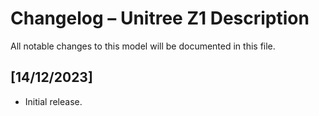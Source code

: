 # Changelog – Unitree Z1 Description

All notable changes to this model will be documented in this file.

## [14/12/2023]
- Initial release.
